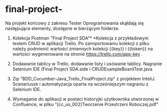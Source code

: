 # final-project-

Na projekt końcowy z zakresu Tester Oprogramowania skąłdają się następujące elementy, dostępne w bierzącym folderze. 

1. Kolekcja Postman "Final Project SDA"*
*Kolekcja z przykładowym testem CRUD w aplikacji Trello. 
Po zaimportowaniu kolekcji z pliku należy podmienić wartości zmiennych kolekcji {{key}} i {{token}} na wartości wygenerowane na stronie https://trello.com/app-key .

2. Dodawanie tablicy w Trello, dodawanie listy i usówanie tablicy. Nagranie Selenium IDE (Final Project SDA.side i CRUDExampleBoardTest.java

3. Zip "BDD_Cucumber-Java_Trello_FinalProject.zip" z projektem InteliJ. Scenariusze i automatyzacja oparta na wcześniejszym nagraniu z Selenium IDE. 

4. Wymaganie do aplikacji w postaci historyjki użytkownika utworzonej w Confluence, w pliku "[cc_us_002]Tworzenie Przestrzeni Roboczej.pdf"
